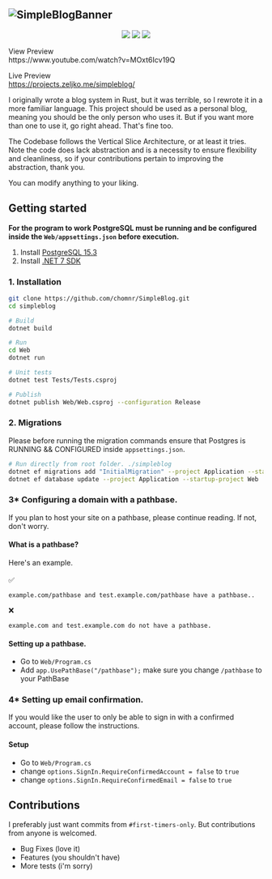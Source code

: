 ![SimpleBlogBanner](https://github.com/okjlez/SimpleBlog/blob/master/Web/blob/ReadMeLogo.png?raw=true)
----------------------------------------------------------------
<p align="center">
  <img src="https://img.shields.io/codacy/grade/75a7625558db465cbdf9943b45ee345a"/>
  <img src="https://img.shields.io/github/commit-activity/m/chomnr/simpleblog?color=ff69b4"/>
  <img src="https://img.shields.io/github/repo-size/chomnr/simpleblog"/>
</p>
View Preview<br>
https://www.youtube.com/watch?v=MOxt6Icv19Q

Live Preview<br>
https://projects.zeljko.me/simpleblog/

I originally wrote a blog system in Rust, but it was terrible, so I rewrote it in a more familiar language. 
This project should be used as a personal blog, meaning you should be the only person who uses it. But if you want
more than one to use it, go right ahead. That's fine too.

The Codebase follows the Vertical Slice Architecture, or at least it tries. Note the code does lack abstraction
and is a necessity to ensure flexibility and cleanliness, so if your contributions pertain to improving
the abstraction, thank you.

You can modify anything to your liking. 

## Getting started
<b>For the program to work PostgreSQL must be running and be configured inside the `Web/appsettings.json` before execution.</b>

1. Install [PostgreSQL 15.3](https://www.enterprisedb.com/downloads/postgres-postgresql-downloads)
2. Install [.NET 7 SDK](https://dotnet.microsoft.com/en-us/download/dotnet/7.0)

### 1. Installation
```bash
git clone https://github.com/chomnr/SimpleBlog.git
cd simpleblog

# Build
dotnet build

# Run
cd Web
dotnet run

# Unit tests
dotnet test Tests/Tests.csproj 

# Publish
dotnet publish Web/Web.csproj --configuration Release 
```

### 2. Migrations
Please before running the migration commands ensure that Postgres is RUNNING && CONFIGURED inside `appsettings.json`.

```bash
# Run directly from root folder. ./simpleblog
dotnet ef migrations add "InitialMigration" --project Application --startup-project Web --output-dir Infrastructure/Persistence/Migrations
dotnet ef database update --project Application --startup-project Web
```

### 3* Configuring a domain with a pathbase.
If you plan to host your site on a pathbase, please continue reading. If not, don't worry.
#### What is a pathbase?
Here's an example.
<br>
<br>
✅ 
```
example.com/pathbase and test.example.com/pathbase have a pathbase..
```

❌
```
example.com and test.example.com do not have a pathbase.
```
#### Setting up a pathbase.
* Go to `Web/Program.cs`
* Add `app.UsePathBase("/pathbase");` make sure you change `/pathbase` to your PathBase

### 4* Setting up email confirmation.
If you would like the user to only be able to sign in with a confirmed account, please follow the instructions.
#### Setup
* Go to `Web/Program.cs`
* change `options.SignIn.RequireConfirmedAccount = false` to `true`
* change `options.SignIn.RequireConfirmedEmail = false` to `true`

## Contributions
I preferably just want commits from `#first-timers-only`. But contributions from anyone is welcomed.
* Bug Fixes (love it)
* Features (you shouldn't have)
* More tests (i'm sorry)

